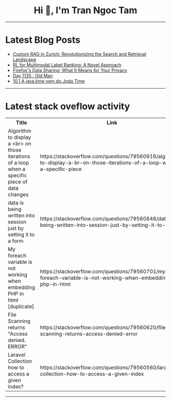 <h1 align="center">Hi 👋, I'm Tran Ngoc Tam</h1>

---

# Latest Blog Posts 
<!-- BLOG-POST-LIST:START -->
- [Custom RAG in Zurich: Revolutionizing the Search and Retrieval Landscape](https://dev.to/antegris/custom-rag-in-zurich-revolutionizing-the-search-and-retrieval-landscape-58be)
- [RL for Multimodal Label Ranking: A Novel Approach](https://dev.to/aimodels-fyi/rl-for-multimodal-label-ranking-a-novel-approach-3j12)
- [Firefox&#39;s Data Sharing: What It Means for Your Privacy](https://dev.to/kallileiser/firefoxs-data-sharing-what-it-means-for-your-privacy-1dki)
- [Day 1135 : Old Man](https://dev.to/dwane/day-1135-old-man-43l6)
- [10.1 A java.time vem do Joda Time](https://dev.to/fundamentosjava/101-a-javatime-vem-do-joda-time-1meg)
<!-- BLOG-POST-LIST:END -->

---

# Latest stack oveflow activity
<table>
  <tr><th>Title</th><th>Link</th></tr>
  <!-- STACKOVERFLOW:START --><tr><td>Algorithm to display a &lt;br&gt; on those iterations of a loop when a specific piece of data changes</td><td>https://stackoverflow.com/questions/79560916/algorithm-to-display-a-br-on-those-iterations-of-a-loop-when-a-specific-piece</td></tr><tr><td>data is being written into session just by setting it to a form</td><td>https://stackoverflow.com/questions/79560848/data-is-being-written-into-session-just-by-setting-it-to-a-form</td></tr><tr><td>My foreach variable is not working when embedding PHP in html [duplicate]</td><td>https://stackoverflow.com/questions/79560701/my-foreach-variable-is-not-working-when-embedding-php-in-html</td></tr><tr><td>File Scanning returns &quot;Access denied. ERROR&quot;</td><td>https://stackoverflow.com/questions/79560620/file-scanning-returns-access-denied-error</td></tr><tr><td>Laravel Collection how to access a given index?</td><td>https://stackoverflow.com/questions/79560560/laravel-collection-how-to-access-a-given-index</td></tr><!-- STACKOVERFLOW:END -->
</table>

---


